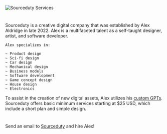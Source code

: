 ![Sourceduty Services](https://github.com/sourceduty/Sourceduty_Services/assets/123030236/6df944d0-f8b4-449e-a594-25a46c58f1bb)

#

Sourceduty is a creative digital company that was established by Alex Aldridge in late 2022. Alex is a multifaceted talent as a self-taught designer, artist, and software developer. 

```
Alex specializes in:

~ Product design
~ Sci-fi design
~ Car design
~ Mechanical design
~ Business models
~ Software development
~ Game concept design
~ House design
~ Electronics
```

To assist in the creation of new digital assets, Alex utilizes his [custom GPTs](https://github.com/sourceduty/ChatGPT). Sourceduty offers basic minimum services starting at $25 USD, which include a short plan and simple design. 

#

Send an email to [Sourceduty](sourceduty@gmail.com) and hire Alex!
